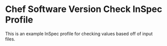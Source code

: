 # Chef Software Version Check InSpec Profile

This is an example InSpec profile for checking values based off of input files.
